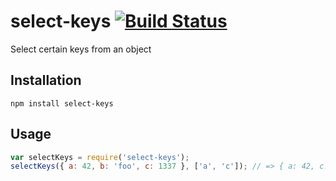 # select-keys [![Build Status](https://secure.travis-ci.org/mmalecki/select-keys.png)](http://travis-ci.org/mmalecki/select-keys)
Select certain keys from an object

## Installation

    npm install select-keys

## Usage
```js
var selectKeys = require('select-keys');
selectKeys({ a: 42, b: 'foo', c: 1337 }, ['a', 'c']); // => { a: 42, c: 1337 }
```
